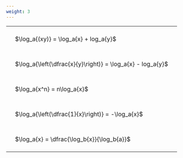 ```yaml
---
weight: 3
---
```


<style type="text/css">
#T_ef88a th.col_heading {
  text-align: left;
  font-size: 1em;
}
#T_ef88a td {
  text-align: left;
  font-size: 1em;
  padding: 1.5em;
}
</style>
<table id="T_ef88a">
  <thead>
  </thead>
  <tbody>
    <tr>
      <td id="T_ef88a_row0_col0" class="data row0 col0" >$\log_a{(xy)} = \log_a{x} + log_a{y}$</td>
    </tr>
    <tr>
      <td id="T_ef88a_row1_col0" class="data row1 col0" >$\log_a{\left(\dfrac{x}{y}\right)} = \log_a{x} - log_a{y}$</td>
    </tr>
    <tr>
      <td id="T_ef88a_row2_col0" class="data row2 col0" >$\log_a{x^n} = n\log_a{x}$</td>
    </tr>
    <tr>
      <td id="T_ef88a_row3_col0" class="data row3 col0" >$\log_a{\left(\dfrac{1}{x}\right)} = -\log_a{x}$</td>
    </tr>
    <tr>
      <td id="T_ef88a_row4_col0" class="data row4 col0" >$\log_a{x} = \dfrac{\log_b{x}}{\log_b{a}}$</td>
    </tr>
  </tbody>
</table>
